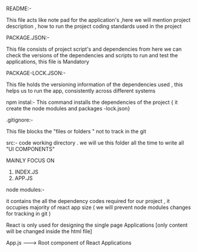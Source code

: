 README:-

 This file acts like note pad for the application's ,here we will mention project description , how to run the project coding standards used in the project


PACKAGE.JSON:-


 This file  consists of project script's and dependencies from here we can check the versions of the dependencies and scripts to run and test the applications, 
 this file is Mandatory

 PACKAGE-LOCK.JSON:-

 
 This file holds the versioning information of the dependencies used , this helps us to run the app, 
 consistently  across different systems 

 npm instal:- This command installs the dependencies of the project { it create the node modules and packages -lock.json}

 .gitignore:- 

 This file blocks the "files or folders " not to track in the git 

 src:- code working directory .
 we will ue this folder all the time to write all "UI COMPONENTS"

 MAINLY FOCUS ON 
 1) INDEX.JS 
 2) APP.JS

 node modules:- 

 it contains the all the dependency codes required for our project , it occupies majority of react app size ( we will prevent  node modules changes for tracking in git )

 React is only used  for designing  the single page Applications 
 [only content will be changed inside the html file]

 App.js ---> Root component of React Applications